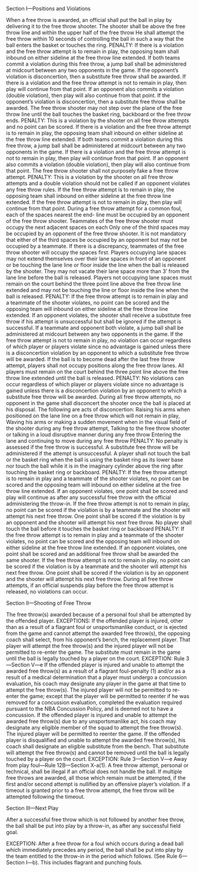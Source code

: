 Section I—Positions and Violations

When a free throw is awarded, an official shall put the ball in play by delivering it to the free throw shooter. The shooter shall be above the free throw line and within the upper half of the free throw He shall attempt the free throw within 10 seconds of controlling the ball in such a way that the ball enters the basket or touches the ring.
PENALTY: If there is a violation and the free throw attempt is to remain in play, the opposing team shall inbound on either sideline at the free throw line extended. If both teams commit a violation during this free throw, a jump ball shall be administered at midcourt between any two opponents in the game. If the opponent’s violation is disconcertion, then a substitute free throw shall be awarded.
If there is a violation and the free throw attempt is not to remain in play, then play will continue from that point. If an opponent also commits a violation (double violation), then play will also continue from that point. If the opponent’s violation is disconcertion, then a substitute free throw shall be awarded.
The free throw shooter may not step over the plane of the free throw line until the ball touches the basket ring, backboard or the free throw ends.
PENALTY: This is a violation by the shooter on all free throw attempts and no point can be scored.
If there is a violation and the free throw attempt is to remain in play, the opposing team shall inbound on either sideline at the free throw line extended. If both teams commit a violation during this free throw, a jump ball shall be administered at midcourt between any two opponents in the game.
If there is a violation and the free throw attempt is not to remain in play, then play will continue from that point. If an opponent also commits a violation (double violation), then play will also continue from that point.
The free throw shooter shall not purposely fake a free throw attempt.
PENALTY: This is a violation by the shooter on all free throw attempts and a double violation should not be called if an opponent violates any free throw rules.
If the free throw attempt is to remain in play, the opposing team shall inbound on either sideline at the free throw line extended.
If the free throw attempt is not to remain in play, then play will continue from that point.
During a free throw attempt for a common foul, each of the spaces nearest the end- line must be occupied by an opponent of the free throw shooter. Teammates of the free throw shooter must occupy the next adjacent spaces on each Only one of the third spaces may be occupied by an opponent of the free throw shooter. It is not mandatory that either of the third spaces be occupied by an opponent but may not be occupied by a teammate. If there is a discrepancy, teammates of the free throw shooter will occupy the spaces first. Players occupying lane spaces may not extend themselves over their lane spaces in front of an opponent or be touching the lane line or floor inside the line when the ball is released by the shooter. They may not vacate their lane space more than 3’ from the lane line before the ball is released. Players not occupying lane spaces must remain on the court behind the three point line above the free throw line extended and may not be touching the line or floor inside the line when the ball is released.
PENALTY: If the free throw attempt is to remain in play and a teammate of the shooter violates, no point can be scored and the opposing team will inbound on either sideline at the free throw line extended. If an opponent violates, the shooter shall receive a substitute free throw if his attempt is unsuccessful but shall be ignored if the attempt is successful. If a teammate and opponent both violate, a jump ball shall be administered at midcourt between any two opponents in the game.
If the free throw attempt is not to remain in play, no violation can occur regardless of which player or players violate since no advantage is gained unless there is a disconcertion violation by an opponent to which a substitute free throw will be awarded.
If the ball is to become dead after the last free throw attempt, players shall not occupy positions along the free throw lanes. All players must remain on the court behind the three point line above the free throw line extended until the ball is released.
PENALTY: No violations can occur regardless of which player or players violate since no advantage is gained unless there is a disconcertion violation by an opponent to which a substitute free throw will be awarded.
During all free throw attempts, no opponent in the game shall disconcert the shooter once the ball is placed at his disposal. The following are acts of disconcertion:
Raising his arms when positioned on the lane line on a free throw which will not remain in play,
Waving his arms or making a sudden movement when in the visual field of the shooter during any free throw attempt,
Talking to the free throw shooter or talking in a loud disruptive manner during any free throw
Entering the lane and continuing to move during any free throw
PENALTY: No penalty is assessed if the free throw is successful. A substitute free throw will be administered if the attempt is unsuccessful.
A player shall not touch the ball or the basket ring when the ball is using the basket ring as its lower base nor touch the ball while it is in the imaginary cylinder above the ring after touching the basket ring or backboard.
PENALTY: If the free throw attempt is to remain in play and a teammate of the shooter violates, no point can be scored and the opposing team will inbound on either sideline at the free throw line extended. If an opponent violates, one point shall be scored and play will continue as after any successful free throw with the official administering the throw-in.
If the free throw attempt is not to remain in play, no point can be scored if the violation is by a teammate and the shooter will attempt his next free throw. One point shall be scored if the violation is by an opponent and the shooter will attempt his next free throw.
No player shall touch the ball before it touches the basket ring or backboard
PENALTY: If the free throw attempt is to remain in play and a teammate of the shooter violates, no point can be scored and the opposing team will inbound on either sideline at the free throw line extended. If an opponent violates, one point shall be scored and an additional free throw shall be awarded the same shooter.
If the free throw attempt is not to remain in play, no point can be scored if the violation is by a teammate and the shooter will attempt his next free throw. One point shall be scored if the violation is by an opponent and the shooter will attempt his next free throw.
During all free throw attempts, if an official suspends play before the free throw attempt is released, no violations can occur.

Section II—Shooting of Free Throw

The free throw(s) awarded because of a personal foul shall be attempted by the offended player.
EXCEPTIONS:
If the offended player is injured, other than as a result of a flagrant foul or unsportsmanlike conduct, or is ejected from the game and cannot attempt the awarded free throw(s), the opposing coach shall select, from his opponent’s bench, the replacement player. That player will attempt the free throw(s) and the injured player will not be permitted to re-enter the game. The substitute must remain in the game until the ball is legally touched by a player on the court.
EXCEPTION: Rule 3—Section V—e
If the offended player is injured and unable to attempt the awarded free throw(s) as a result of a flagrant foul-penalty (1) and/or as a result of a medical determination that a player must undergo a concussion evaluation, his coach may designate any player in the game at that time to attempt the free throw(s). The injured player will not be permitted to re-enter the game; except that the player will be permitted to reenter if he was removed for a concussion evaluation, completed the evaluation required pursuant to the NBA Concussion Policy, and is deemed not to have a concussion.
If the offended player is injured and unable to attempt the awarded free throw(s) due to any unsportsmanlike act, his coach may designate any eligible member of the squad to attempt the free throw(s). The injured player will be permitted to reenter the game.
If the offended player is disqualified and unable to attempt the awarded free throw(s), his coach shall designate an eligible substitute from the bench. That substitute will attempt the free throw(s) and cannot be removed until the ball is legally touched by a player on the court.
EXCEPTION: Rule 3—Section V—e
Away from play foul—Rule 12B—Section X-a(1).
A free throw attempt, personal or technical, shall be illegal if an official does not handle the ball.
If multiple free throws are awarded, all those which remain must be attempted, if the first and/or second attempt is nullified by an offensive player’s violation.
If a timeout is granted prior to a free throw attempt, the free throw will be attempted following the timeout.

Section III—Next Play

After a successful free throw which is not followed by another free throw, the ball shall be put into play by a throw-in, as after any successful field goal.

EXCEPTION: After a free throw for a foul which occurs during a dead ball which immediately precedes any period, the ball shall be put into play by the team entitled to the throw-in in the period which follows. (See Rule 6—Section I—b). This includes flagrant and punching fouls.
